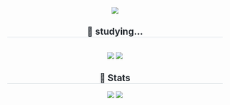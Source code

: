 <div align= "center">
    <img src="https://capsule-render.vercel.app/api?type=waving&color=9fd2f9&height=180&text=Welcome%20to%20namheewoo's%20GitHub&animation=fadeIn&fontColor=408df2&fontSize=50" />
    </div>
    <div align= "center">
    <h2 style="border-bottom: 1px solid #d8dee4; color: #282d33;"> 📘 studying... </h2> <br> 
    <div style="margin: 0 auto; text-align: center;" align= "center"> <img src="https://img.shields.io/badge/C-A8B9CC?style=for-the-badge&logo=C&logoColor=white">
          <img src="https://img.shields.io/badge/Python-3776AB?style=for-the-badge&logo=Python&logoColor=white">
          </div>
    </div>
    <div align= "center"> 
    <h2 style="border-bottom: 1px solid #d8dee4; color: #282d33;"> 🏅 Stats </h2> <div align= "center"> <img src="https://github-readme-stats.vercel.app/api?username=namheewoo&bg_color=180,434242,00000000&title_color=ffffff&text_color=ffffff"
         /> <img src="https://github-readme-stats.vercel.app/api/top-langs/?username=namheewoo&layout=compact&bg_color=180,434242,00000000&title_color=ffffff&text_color=ffffff"
           /> </div> 
    </div>
    
